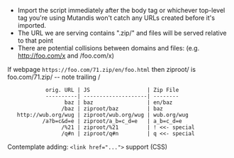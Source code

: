 * Import the script immediately after the body tag or whichever top-level tag you're using
  Mutandis won't catch any URLs created before it's imported.
* The URL we are serving contains ".zip/" and files will be served relative to that point
* There are potential collisions between domains and files: (e.g. http://foo.com/x and /foo.com/x)

If webpage `https://foo.com/71.zip/en/foo.html`
then ziproot/ is foo.com/71.zip/ -- note trailing /

                orig. URL | JS                  | Zip File
                ----------| --------------------| --------
                      baz | baz                 | en/baz
                     /baz | ziproot/baz         | baz
       http://wub.org/wug | ziproot/wub.org/wug | wub.org/wug
               /a?b=c&d=e | ziproot/a_b=c_d=e   | a_b=c_d=e
                     /%21 | ziproot/%21         | ! <<- special
                     /q#n | ziproot/q#n         | q <<- special
       
Contemplate adding: `<link href="...">` support (CSS)
